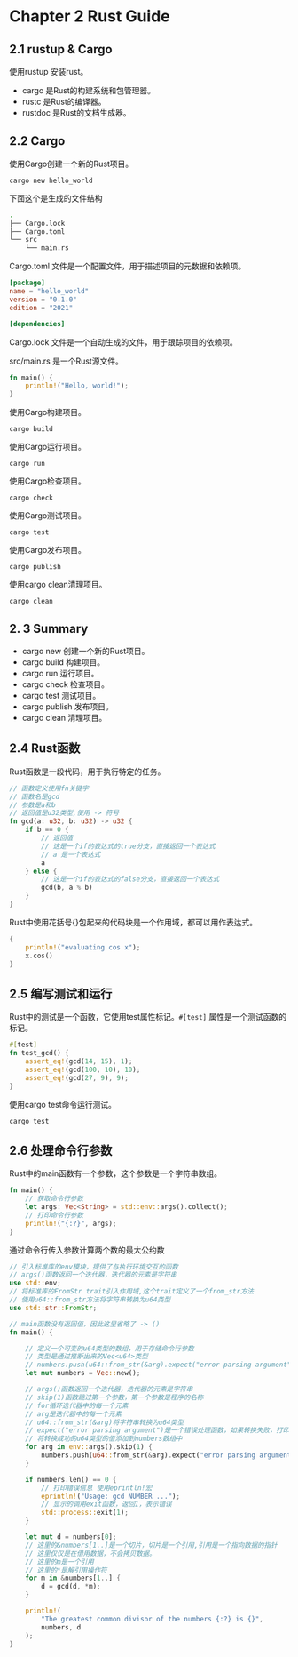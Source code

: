 # Chapter 2 Rust Guide

## 2.1 rustup & Cargo

使用rustup 安装rust。

- cargo 是Rust的构建系统和包管理器。
- rustc 是Rust的编译器。
- rustdoc 是Rust的文档生成器。

## 2.2 Cargo

使用Cargo创建一个新的Rust项目。

```shell
cargo new hello_world
```

下面这个是生成的文件结构

```bash
.
├── Cargo.lock
├── Cargo.toml
└── src
    └── main.rs
```

Cargo.toml 文件是一个配置文件，用于描述项目的元数据和依赖项。

```toml
[package]
name = "hello_world"
version = "0.1.0"
edition = "2021"

[dependencies]
```

Cargo.lock 文件是一个自动生成的文件，用于跟踪项目的依赖项。

src/main.rs 是一个Rust源文件。

```rust
fn main() {
    println!("Hello, world!");
}
```

使用Cargo构建项目。

```shell
cargo build
```

使用Cargo运行项目。

```shell
cargo run
```

使用Cargo检查项目。

```shell
cargo check
```

使用Cargo测试项目。

```shell
cargo test
```

使用Cargo发布项目。

```shell
cargo publish
```

使用cargo clean清理项目。

```shell
cargo clean
```

## 2. 3 Summary

- cargo new 创建一个新的Rust项目。
- cargo build 构建项目。
- cargo run 运行项目。
- cargo check 检查项目。
- cargo test 测试项目。
- cargo publish 发布项目。
- cargo clean 清理项目。

## 2.4 Rust函数

Rust函数是一段代码，用于执行特定的任务。

```rust
// 函数定义使用fn关键字
// 函数名是gcd
// 参数是a和b
// 返回值是u32类型,使用 -> 符号
fn gcd(a: u32, b: u32) -> u32 {
    if b == 0 {
        // 返回值
        // 这是一个if的表达式的true分支，直接返回一个表达式
        // a 是一个表达式
        a
    } else {
        // 这是一个if的表达式的false分支，直接返回一个表达式
        gcd(b, a % b)
    }
}
```

Rust中使用花括号{}包起来的代码块是一个作用域，都可以用作表达式。

```rust
{
    println!("evaluating cos x");
    x.cos()
}
```

## 2.5 编写测试和运行

Rust中的测试是一个函数，它使用test属性标记。`#[test]` 属性是一个测试函数的标记。

```rust
#[test]
fn test_gcd() {
    assert_eq!(gcd(14, 15), 1);
    assert_eq!(gcd(100, 10), 10);
    assert_eq!(gcd(27, 9), 9);
}
```

使用cargo test命令运行测试。

```shell
cargo test
```

## 2.6 处理命令行参数

Rust中的main函数有一个参数，这个参数是一个字符串数组。

```rust
fn main() {
    // 获取命令行参数
    let args: Vec<String> = std::env::args().collect();
    // 打印命令行参数
    println!("{:?}", args);
}
```
通过命令行传入参数计算两个数的最大公约数

```rust
// 引入标准库的env模块，提供了与执行环境交互的函数
// args()函数返回一个迭代器，迭代器的元素是字符串
use std::env;
// 将标准库的FromStr trait引入作用域,这个trait定义了一个from_str方法
// 使用u64::from_str方法将字符串转换为u64类型
use std::str::FromStr;

// main函数没有返回值，因此这里省略了 -> ()
fn main() {

    // 定义一个可变的u64类型的数组，用于存储命令行参数
    // 类型是通过推断出来的Vec<u64>类型
    // numbers.push(u64::from_str(&arg).expect("error parsing argument")) 推断出来的类型是u64
    let mut numbers = Vec::new();

    // args()函数返回一个迭代器，迭代器的元素是字符串
    // skip(1)函数跳过第一个参数，第一个参数是程序的名称
    // for循环迭代器中的每一个元素
    // arg是迭代器中的每一个元素
    // u64::from_str(&arg)将字符串转换为u64类型
    // expect("error parsing argument")是一个错误处理函数，如果转换失败，打印错误信息
    // 将转换成功的u64类型的值添加到numbers数组中
    for arg in env::args().skip(1) {
        numbers.push(u64::from_str(&arg).expect("error parsing argument"));
    }

    if numbers.len() == 0 {
        // 打印错误信息 使用eprintln!宏
        eprintln!("Usage: gcd NUMBER ...");
        // 显示的调用exit函数，返回1，表示错误
        std::process::exit(1);
    }

    let mut d = numbers[0];
    // 这里的&numbers[1..]是一个切片，切片是一个引用,引用是一个指向数据的指针
    // 这里仅仅是在借用数据，不会拷贝数据。
    // 这里的m是一个引用
    // 这里的*是解引用操作符
    for m in &numbers[1..] {
        d = gcd(d, *m);
    }

    println!(
        "The greatest common divisor of the numbers {:?} is {}",
        numbers, d
    );
}
```
